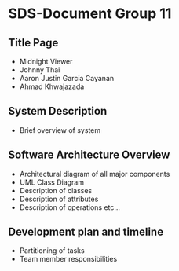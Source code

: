 # SDS-Document Group 11

## Title Page
* Midnight Viewer
* Johnny Thai
* Aaron Justin Garcia Cayanan
* Ahmad Khwajazada

## System Description
* Brief overview of system

## Software Architecture Overview
* Architectural diagram of all major components
* UML Class Diagram
* Description of classes
* Description of attributes
* Description of operations
etc...

## Development plan and timeline
* Partitioning of tasks
* Team member responsibilities
